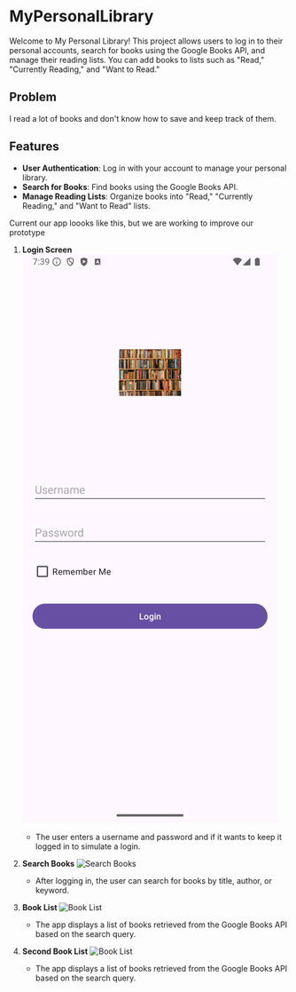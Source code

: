 # MyPersonalLibrary

Welcome to My Personal Library! This project allows users to log in to their personal accounts, search for books using the Google Books API,
and manage their reading lists. You can add books to lists such as "Read," "Currently Reading," and "Want to Read."

## Problem 

I read a lot of books and don't know how to save and keep track of them.

## Features
- **User Authentication**: Log in with your account to manage your personal library.
- **Search for Books**: Find books using the Google Books API.
- **Manage Reading Lists**: Organize books into "Read," "Currently Reading," and "Want to Read" lists.

Current our app loooks like this, but we are working to improve our prototype

1. **Login Screen**
   ![Login Screen](dummy_login.png "Login Screen")
   - The user enters a username and password and if it wants to keep it logged in to simulate a login.

2. **Search Books**
   ![Search Books](images/search.png "Search Books")
   - After logging in, the user can search for books by title, author, or keyword.

3. **Book List**
   ![Book List](images/search1.png "Book List")
   - The app displays a list of books retrieved from the Google Books API based on the search query.

4. **Second Book List**
   ![Book List](images/search2.png "Book List")
   - The app displays a list of books retrieved from the Google Books API based on the search query.

